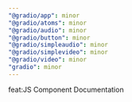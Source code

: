```yaml
---
"@gradio/app": minor
"@gradio/atoms": minor
"@gradio/audio": minor
"@gradio/button": minor
"@gradio/simpleaudio": minor
"@gradio/simplevideo": minor
"@gradio/video": minor
"gradio": minor
---
```


feat:JS Component Documentation
